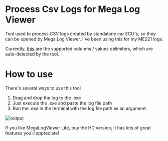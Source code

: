 # Process Csv Logs for Mega Log Viewer

Tool used to process CSV logs created by standalone car ECU's, so they can be opened by Mega Log Viewer. I've been using this for my ME221 logs.

Currently, [this](https://github.com/vvolkgang/CsvLogs2MegaLogViewer/blob/master/MslLogsFixer/Program.cs#L12) are the supported columns / values delimiters, which are auto-detected by the tool.

# How to use

There's several ways to use this tool

1. Drag and drop the log to the .exe
2. Just execute the .exe and paste the log file path
3. Run the .exe in the terminal with the log file path as an argument.

![output](https://i.gyazo.com/1226da18c93cf5aaa44b01200feecb21.png)


If you like MegaLogViewer Lite, buy the HD version, it has lots of great features you'll appreciate! 
